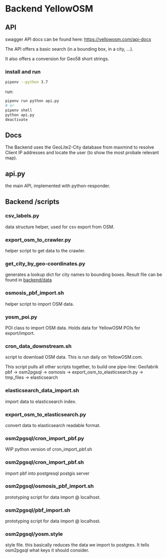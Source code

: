 # Backend YellowOSM

## API

swagger API docs can be found here: https://yellowosm.com/api-docs

The API offers a basic search (in a bounding box, in a city, ...).

It also offers a conversion for Geo58 short strings.



### install and run
```bash
pipenv --python 3.7
```
run:
```bash
pipenv run python api.py
# or
pipenv shell
python api.py
deactivate
```

## Docs

The Backend uses the GeoLite2-City database from maxmind to resolve Client IP addresses and locate the user (to show the most probale relevant map).


## api.py

the main API, implemented with python-responder.

## Backend /scripts

### csv_labels.py

data structure helper, used for csv export from OSM.

### export_osm_to_crawler.py

helper script to get data to the crawler.

### get_city_by_geo-coordinates.py

generates a lookup dict for city names to bounding boxes. Result file can be found in [backend/data](backend/data)

### osmosis_pbf_import.sh  

helper script to import OSM data.

### yosm_poi.py

POI class to import OSM data. Holds data for YellowOSM POIs for export/import.

### cron_data_downstream.sh  

script to download OSM data. This is run daily on YellowOSM.com.

This script pulls all other scripts together, to build one pipe-line: Geofabrik pbf -> osm2pgsql -> osmosis -> export_osm_to_elasticsearch.py -> tmp_files -> elasticsearch

### elasticsearch_data_import.sh  

import data to elasticsearch index.

### export_osm_to_elasticsearch.py  

convert data to elasticsearch readable format.

### osm2pgsql/cron_import_pbf.py  

WIP python version of cron_import_pbf.sh

### osm2pgsql/cron_import_pbf.sh  

import pbf into postgresql postgis server

### osm2pgsql/osmosis_pbf_import.sh  

prototyping script for data import @ localhost.

### osm2pgsql/pbf_import.sh

prototyping script for data import @ localhost.

### osm2pgsql/yosm.style

style file. this basically reduces the data we import to postgres. It tells osm2pgsql what keys it should consider.
